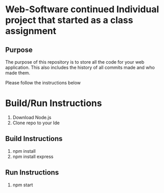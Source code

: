 # Web-Software continued Individual project that started as a class assignment

## Purpose

The purpose of this repository is to store all the code for your web application. This also includes the history of all commits made and who made them.

Please follow the instructions below 

# Build/Run Instructions
1. Download Node.js
2. Clone repo to your Ide
## Build Instructions
1. npm install
2. npm install express

## Run Instructions
1. npm start

